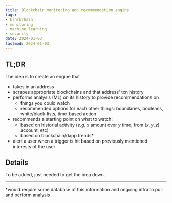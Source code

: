 ```yaml
---
title: Blockchain monitoring and recommendation engine
tags:
- blockchain
- monitoring
- machine learning
- security
date: 2024-01-03
lastmod: 2024-01-03
---
```


## TL;DR
The idea is to create an engine that
- takes in an address
- scrapes appropriate blockchains and that address' txn history
- performs analysis (ML) on its history to provide recommendations on 
  - things you could watch
  - recommended options for each other things: boundaries, booleans, white/black-lists, time-based action
- recommends a starting point on what to watch:
  - based on historial activity (_e.g._ $x$ amount over $y$ time, from $(x,y,z)$ account, etc)
  - based on blockchain/dapp trends*
- alert a user when a trigger is hit based on previously mentioned interests of the user
  
## Details
To be added, just needed to get the idea down.

---
*would require some database of this information and ongoing infra to pull and perform analysis